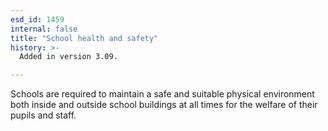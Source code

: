 ```yaml
---
esd_id: 1459
internal: false
title: "School health and safety"
history: >-
  Added in version 3.09.

---
```


Schools are required to maintain a safe and suitable physical environment both inside and outside school buildings at all times for the welfare of their pupils and staff.

